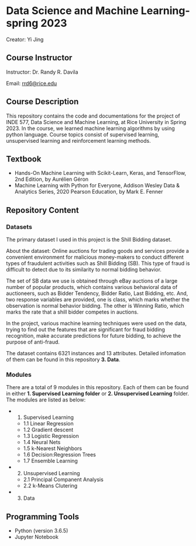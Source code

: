 # Data Science and Machine Learning- spring 2023

Creator: Yi Jing

## Course Instructor

Instructor: Dr. Randy R. Davila

Email: rrd6@rice.edu

## Course Description

This repository contains the code and documentations for the project of INDE 577, Data Science and Machine Learning, at Rice University in Spring 2023. In the course, we learned machine learning algorithms by using python language. Course topics consist of supervised learning, unsupervised learning and reinforcement learning methods.


## Textbook
- Hands-On Machine Learning with Scikit-Learn, Keras, and TensorFlow, 2nd Edition, by Aurélien Géron
- Machine Learning with Python for Everyone, Addison Wesley Data & Analytics Series, 2020 Pearson Education, by Mark E. Fenner


## Repository Content

### Datasets

The primary dataset I used in this project is the Shill Bidding dataset. 

About the dataset: Online auctions for trading goods and services provide a convenient environment for malicious money-makers to conduct different types of fraudulent activities such as Shill Bidding (SB). This type of fraud is difficult to detect due to its similarity to normal bidding behavior.

The set of SB data we use is obtained through eBay auctions of a large number of popular products, which contains various behavioral data of auctioneers, such as Bidder Tendency, Bidder Ratio, Last Bidding, etc. And, two response variables are provided, one is class, which marks whether the observation is normal behavior bidding. The other is Winning Ratio, which marks the rate that a shill bidder competes in auctions.

In the project, various machine learning techniques were used on the data, trying to find out the features that are significant for fraud bidding recognition, make accurate predictions for future bidding, to achieve the purpose of anti-fraud.

The dataset contains 6321 instances and 13 attributes. Detailed infomation of them can be found in this repository **3. Data**.


### Modules 

There are a total of 9 modules in this repository. Each of them can be found in either **1. Supervised Learning folder** or **2. Unsupervised Learning** folder. The modules are listed as below: 

- 1. Supervised Learning
    - 1.1 Linear Regression
    - 1.2 Gradient descent
    - 1.3 Logistic Regression
    - 1.4 Neural Nets
    - 1.5 k-Nearest Neighbors
    - 1.6 Decision:Regression Trees
    - 1.7 Ensemble Learning

- 2. Unsupervised Learning
    - 2.1 Principal Companent Analysis
    - 2.2 k-Means Clutering

- 3. Data

## Programming Tools
- Python (version 3.6.5)
- Jupyter Notebook